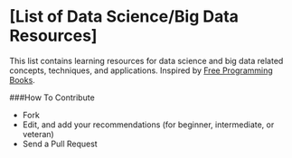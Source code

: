 [List of Data Science/Big Data Resources]
======================
This list contains learning resources for data science and big data related concepts, techniques, and applications. Inspired by [Free Programming Books](http://resrc.io/list/10/list-of-free-programming-books/).


###How To Contribute
- Fork
- Edit, and add your recommendations (for beginner, intermediate, or veteran) 
- Send a Pull Request